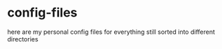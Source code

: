 # config-files
here are my personal config files for everything
still sorted into different directories
